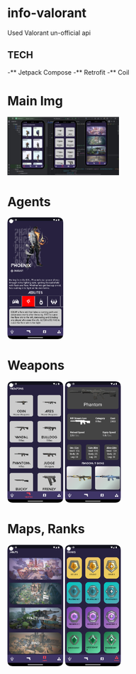 # info-valorant
Used Valorant un-official api

## TECH
-** Jetpack Compose
-** Retrofit
-** Coil




<h1>Main Img</h1>

<img src="screenshots/mainimg.jpg" width="50%"> </img>

<h1>Agents</h1>

<img src="screenshots/agent_detail.png" width="25%"> </img>



<h1>Weapons</h1>

<img src="screenshots/weapons_screen.png" width="25%"> </img>
<img src="screenshots/weapon_detail.png" width="25%"> </img>


<h1>Maps, Ranks</h1>

<img src="screenshots/maps_screen.png" width="25%"> </img>
<img src="screenshots/ranks_screen.png" width="25%"> </img>

